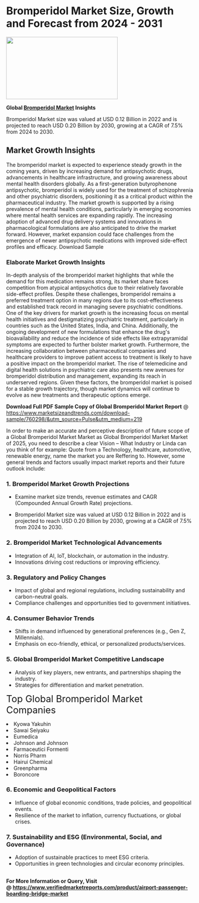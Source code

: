 <H1>Bromperidol Market Size, Growth and Forecast from 2024 - 2031</H1><img class="aligncenter size-medium wp-image-584254" src="https://thirdeyenews.in/wp-content/uploads/2024/09/Global-Market-Research-300x168.jpeg" alt="" width="300" height="168" /><p><strong>Global&nbsp;<a href="https://www.marketsizeandtrends.com/download-sample/760298/&amp;utm_source=Pulse&amp;utm_medium=219">Bromperidol Market</a> Insights</strong></p><p>Bromperidol Market size was valued at USD 0.12 Billion in 2022 and is projected to reach USD 0.20 Billion by 2030, growing at a CAGR of 7.5% from 2024 to 2030.</p><p><h2>Market Growth Insights</h2> <p>The bromperidol market is expected to experience steady growth in the coming years, driven by increasing demand for antipsychotic drugs, advancements in healthcare infrastructure, and growing awareness about mental health disorders globally. As a first-generation butyrophenone antipsychotic, bromperidol is widely used for the treatment of schizophrenia and other psychiatric disorders, positioning it as a critical product within the pharmaceutical industry. The market growth is supported by a rising prevalence of mental health conditions, particularly in emerging economies where mental health services are expanding rapidly. The increasing adoption of advanced drug delivery systems and innovations in pharmacological formulations are also anticipated to drive the market forward. However, market expansion could face challenges from the emergence of newer antipsychotic medications with improved side-effect profiles and efficacy. Download Sample <h3>Elaborate Market Growth Insights</h3> <p>In-depth analysis of the bromperidol market highlights that while the demand for this medication remains strong, its market share faces competition from atypical antipsychotics due to their relatively favorable side-effect profiles. Despite these challenges, bromperidol remains a preferred treatment option in many regions due to its cost-effectiveness and established track record in managing severe psychiatric conditions. One of the key drivers for market growth is the increasing focus on mental health initiatives and destigmatizing psychiatric treatment, particularly in countries such as the United States, India, and China. Additionally, the ongoing development of new formulations that enhance the drug's bioavailability and reduce the incidence of side effects like extrapyramidal symptoms are expected to further bolster market growth. Furthermore, the increasing collaboration between pharmaceutical companies and healthcare providers to improve patient access to treatment is likely to have a positive impact on the bromperidol market. The rise of telemedicine and digital health solutions in psychiatric care also presents new avenues for bromperidol distribution and management, expanding its reach in underserved regions. Given these factors, the bromperidol market is poised for a stable growth trajectory, though market dynamics will continue to evolve as new treatments and therapeutic options emerge. </p><p><span class=""><strong>Download Full PDF Sample Copy of Global Bromperidol Market Report</strong> @ <a href="https://www.marketsizeandtrends.com/download-sample/760298/&amp;utm_source=Pulse&amp;utm_medium=219" target="_blank">https://www.marketsizeandtrends.com/download-sample/760298/&amp;utm_source=Pulse&amp;utm_medium=219</a></span></p><p>In order to make an accurate and perceptive description of future scope of a Global&nbsp;Bromperidol Market Market as Global&nbsp;Bromperidol Market Market of 2025, you need to describe a clear Vision &ndash; What Industry or Linda can you think of for example: Quote from a Technology, healthcare, automotive, renewable energy, name the market you are Reffering to. However, some general trends and factors usually impact market reports and their future outlook include:</p><h3>1.&nbsp;<strong>Bromperidol Market Growth Projections</strong></h3><ul><li>Examine market size trends, revenue estimates and CAGR (Compounded Annual Growth Rate) projections.</li><li><p>Bromperidol Market size was valued at USD 0.12 Billion in 2022 and is projected to reach USD 0.20 Billion by 2030, growing at a CAGR of 7.5% from 2024 to 2030.</p></li></ul><h3>2.&nbsp;<strong>Bromperidol Market Technological Advancements</strong></h3><ul><li>Integration of AI, IoT, blockchain, or automation in the industry.</li><li>Innovations driving cost reductions or improving efficiency.</li></ul><h3>3.&nbsp;<strong>Regulatory and Policy Changes</strong></h3><ul><li>Impact of global and regional regulations, including sustainability and carbon-neutral goals.</li><li>Compliance challenges and opportunities tied to government initiatives.</li></ul><h3>4.&nbsp;<strong>Consumer Behavior Trends</strong></h3><ul><li>Shifts in demand influenced by generational preferences (e.g., Gen Z, Millennials).</li><li>Emphasis on eco-friendly, ethical, or personalized products/services.</li></ul><h3>5.&nbsp;<strong>Global Bromperidol Market Competitive Landscape</strong></h3><ul><li>Analysis of key players, new entrants, and partnerships shaping the industry.</li><li>Strategies for differentiation and market penetration.</li></ul><p data-pm-slice="1 1 []"><span style="color: inherit; font-family: inherit; font-size: 25px;">Top Global Bromperidol Market Companies</span></p><div class="" data-test-id=""><p><li>Kyowa Yakuhin</li><li> Sawai Seiyaku</li><li> Eumedica</li><li> Johnson and Johnson</li><li> Farmaceutici Formenti</li><li> Norris Pharm</li><li> Hairui Chemical</li><li> Greenpharma</li><li> Boroncore</li></p></div><h3>6.&nbsp;<strong>Economic and Geopolitical Factors</strong></h3><ul><li>Influence of global economic conditions, trade policies, and geopolitical events.</li><li>Resilience of the market to inflation, currency fluctuations, or global crises.</li></ul><h3>7.&nbsp;<strong>Sustainability and ESG (Environmental, Social, and Governance)</strong></h3><ul><li>Adoption of sustainable practices to meet ESG criteria.</li><li>Opportunities in green technologies and circular economy principles.</li></ul><h2><strong style="font-size: 14px;">For More Information or Query, Visit @&nbsp;</strong><a style="background-color: #ffffff; font-size: 14px;" href="https://www.marketsizeandtrends.com/report/bromperidol-market/" target="_blank">https://www.verifiedmarketreports.com/product/airport-passenger-boarding-bridge-market</a></h2>
